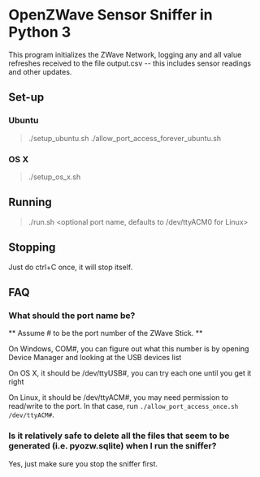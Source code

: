 # OpenZWave Sensor Sniffer in Python 3

This program initializes the ZWave Network, logging any and all value refreshes received to the file output.csv -- this includes sensor readings and other updates.


## Set-up

### Ubuntu

> ./setup_ubuntu.sh
> ./allow_port_access_forever_ubuntu.sh

### OS X

> ./setup_os_x.sh

## Running

> ./run.sh <optional port name, defaults to /dev/ttyACM0 for Linux>

## Stopping
Just do ctrl+C once, it will stop itself.

## FAQ

### What should the port name be?

** Assume # to be the port number of the ZWave Stick. **

On Windows, COM#, you can figure out what this number is by opening Device Manager and looking at the USB devices list

On OS X, it should be /dev/ttyUSB#, you can try each one until you get it right

On Linux, it should be /dev/ttyACM#, you may need permission to read/write to the port. In that case, run `./allow_port_access_once.sh /dev/ttyACM#`.

### Is it relatively safe to delete all the files that seem to be generated (i.e. pyozw.sqlite) when I run the sniffer?

Yes, just make sure you stop the sniffer first.
